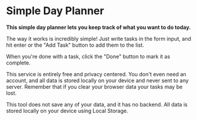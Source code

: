 # Simple Day Planner

**This simple day planner lets you keep track of what you want to do today.**

The way it works is incredibly simple! Just write tasks in the form input, and hit enter or the "Add Task" button to add them to the list.

When you're done with a task, click the "Done" button to mark it as complete.


This service is entirely free and privacy centered. You don't even need an account, and all data is stored locally on your device and never sent to any server. Remember that if you clear your browser data your tasks may be lost.

This tool does not save any of your data, and it has no backend.
All data is stored locally on your device using Local Storage.
